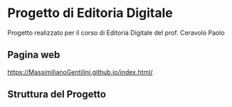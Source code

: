 # Progetto di Editoria Digitale
Progetto realizzato per il corso di Editoria Digitale del prof. Ceravolo Paolo

## Pagina web
https://MassimilianoGentilini.github.io/index.html/


## Struttura del Progetto
